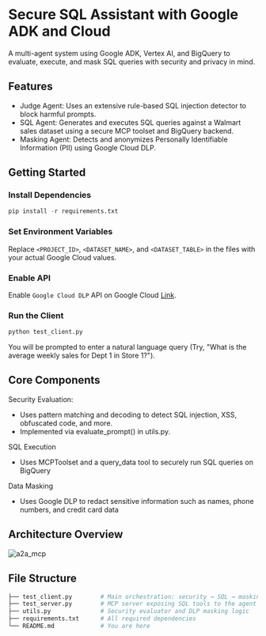 # Secure SQL Assistant with Google ADK and Cloud
A multi-agent system using Google ADK, Vertex AI, and BigQuery to evaluate, execute, and mask SQL queries with security and privacy in mind.

## Features
- Judge Agent: Uses an extensive rule-based SQL injection detector to block harmful prompts.
- SQL Agent: Generates and executes SQL queries against a Walmart sales dataset using a secure MCP toolset and BigQuery backend.
- Masking Agent: Detects and anonymizes Personally Identifiable Information (PII) using Google Cloud DLP.

## Getting Started
### Install Dependencies
```python
pip install -r requirements.txt
```
### Set Environment Variables
Replace `<PROJECT_ID>`, `<DATASET_NAME>`, and `<DATASET_TABLE>` in the files with your actual Google Cloud values.

### Enable API
Enable `Google Cloud DLP` API on Google Cloud [Link](https://cloud.google.com/sensitive-data-protection/docs/reference/rest).

### Run the Client
```python
python test_client.py
```
You will be prompted to enter a natural language query (Try, "What is the average weekly sales for Dept 1 in Store 1?").

## Core Components
Security Evaluation:
- Uses pattern matching and decoding to detect SQL injection, XSS, obfuscated code, and more.
- Implemented via evaluate_prompt() in utils.py.

SQL Execution
- Uses MCPToolset and a query_data tool to securely run SQL queries on BigQuery 

Data Masking
- Uses Google DLP to redact sensitive information such as names, phone numbers, and credit card data

## Architecture Overview
![a2a_mcp](https://github.com/user-attachments/assets/9d796fdd-30fe-446c-a7b3-c6a1e83e329a)


## File Structure
```bash
├── test_client.py        # Main orchestration: security → SQL → masking
├── test_server.py        # MCP server exposing SQL tools to the agent
├── utils.py              # Security evaluator and DLP masking logic
├── requirements.txt      # All required dependencies
└── README.md             # You are here
```
